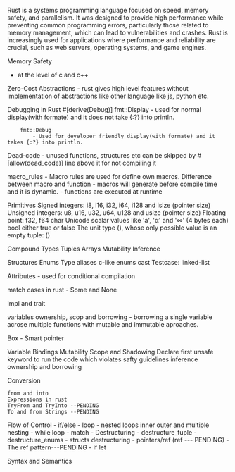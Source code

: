 <!-- What is Rust? -->
Rust is a systems programming language focused on speed, memory safety, and parallelism. It was designed to provide high performance while preventing common programming errors, particularly those related to memory management, which can lead to vulnerabilities and crashes. Rust is increasingly used for applications where performance and reliability are crucial, such as web servers, operating systems, and game engines.

Memory Safety
- at the level of c and c++

Zero-Cost Abstractions
    - rust gives high level features without implementation of abstractions like other language like js, python etc.

Debugging in Rust
    #[derive(Debug)]
        fmt::Display
             - used for normal display(with formate) and it does not take {:?} into println.
        
        fmt::Debug
            - Used for developer friendly display(with formate) and it takes {:?} into println.
        
    
Dead-code
    - unused functions, structures etc can be skipped by #[allow(dead_code)] line above it for not compiling it


macro_rules
    - Macro rules are used for define own macros.
    Difference between macro and function
        - macros will generate before compile time and it is dynamic.
        - functions are executed at runtime

Primitives
    Signed integers: i8, i16, i32, i64, i128 and isize (pointer size)
    Unsigned integers: u8, u16, u32, u64, u128 and usize (pointer size)
    Floating point: f32, f64
    char Unicode scalar values like 'a', 'α' and '∞' (4 bytes each)
    bool either true or false
    The unit type (), whose only possible value is an empty tuple: ()

Compound Types
    Tuples
    Arrays
    Mutability
    Inference

Structures
Enums
    Type aliases
    c-like enums 
    cast
    Testcase: linked-list

Attributes
    - used for conditional compilation


match cases in rust
    - Some and None

impl and trait

<!-- use keyword (pending------------------------------------------------) -->


variables ownership, scop and borrowing 
    - borrowing a single variable acrose multiple functions with mutable and immutable aproaches.

Box - Smart  pointer



Variable Bindings
    Mutability
    Scope and Shadowing
    Declare first
    unsafe keyword to run the code which violates safty guidelines
    inference
    ownership and borrowing
    


Conversion

    from and into
    Expressions in rust
    TryFrom and TryInto --PENDING
    To and from Strings --PENDING



Flow of Control
    - if/else
    - loop
    - nested loops inner outer and multiple nesting
    - while loop
    - match
        - Destructuring
            - destructure_tuple
            - destructure_enums
            - structs destructuring
            - pointers/ref  (ref --- PENDING)
            - The ref pattern---PENDING
    - if let

Syntax and Semantics